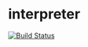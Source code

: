 # interpreter

[![Build Status](https://github.com/qfl3x/interpreter.jl/actions/workflows/CI.yml/badge.svg?branch=main)](https://github.com/qfl3x/interpreter.jl/actions/workflows/CI.yml?query=branch%3Amain)
